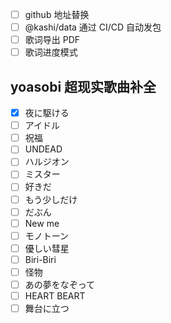 - [ ] github 地址替换
- [ ] @kashi/data 通过 CI/CD 自动发包
- [ ] 歌词导出 PDF
- [ ] 歌词进度模式

## yoasobi 超现实歌曲补全
- [x] 夜に駆ける
- [ ] アイドル
- [ ] 祝福
- [ ] UNDEAD
- [ ] ハルジオン
- [ ] ミスター
- [ ] 好きだ
- [ ] もう少しだけ
- [ ] だぶん
- [ ] New me
- [ ] モノトーン
- [ ] 優しい彗星
- [ ] Biri-Biri
- [ ] 怪物
- [ ] あの夢をなぞって
- [ ] HEART BEART
- [ ] 舞台に立つ